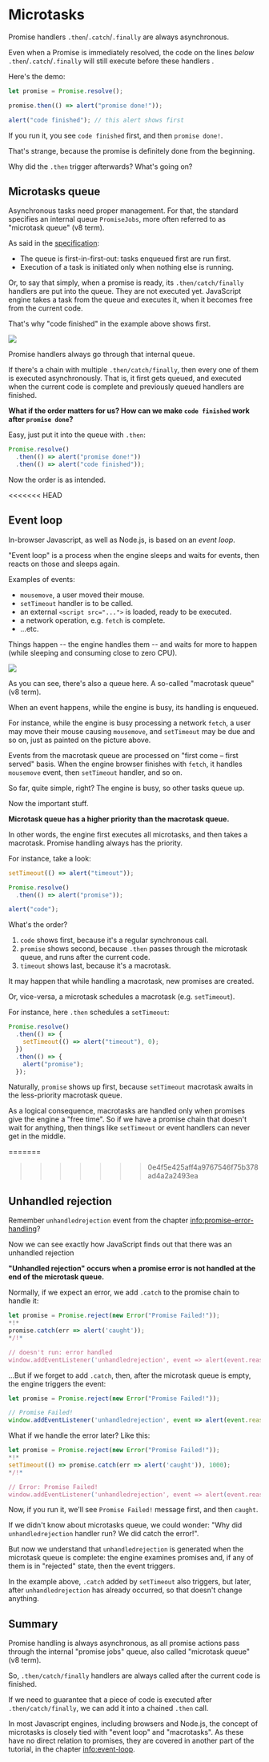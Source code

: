 
# Microtasks

Promise handlers `.then`/`.catch`/`.finally` are always asynchronous.

Even when a Promise is immediately resolved, the code on the lines *below* `.then`/`.catch`/`.finally` will still execute before these handlers .

Here's the demo:

```js run
let promise = Promise.resolve();

promise.then(() => alert("promise done!"));

alert("code finished"); // this alert shows first
```

If you run it, you see `code finished` first, and then `promise done!`.

That's strange, because the promise is definitely done from the beginning.

Why did the `.then` trigger afterwards? What's going on?

## Microtasks queue

Asynchronous tasks need proper management. For that, the standard specifies an internal queue `PromiseJobs`, more often referred to as "microtask queue" (v8 term).

As said in the [specification](https://tc39.github.io/ecma262/#sec-jobs-and-job-queues):

- The queue is first-in-first-out: tasks enqueued first are run first.
- Execution of a task is initiated only when nothing else is running.

Or, to say that simply, when a promise is ready, its `.then/catch/finally` handlers are put into the queue. They are not executed yet. JavaScript engine takes a task from the queue and executes it, when it becomes free from the current code.

That's why "code finished" in the example above shows first.

![](promiseQueue.svg)

Promise handlers always go through that internal queue.

If there's a chain with multiple `.then/catch/finally`, then every one of them is executed asynchronously. That is, it first gets queued, and executed when the current code is complete and previously queued handlers are finished.

**What if the order matters for us? How can we make `code finished` work after `promise done`?**

Easy, just put it into the queue with `.then`:

```js run
Promise.resolve()
  .then(() => alert("promise done!"))
  .then(() => alert("code finished"));
```

Now the order is as intended.

<<<<<<< HEAD
## Event loop

In-browser Javascript, as well as Node.js, is based on an *event loop*.

"Event loop" is a process when the engine sleeps and waits for events, then reacts on those and sleeps again.

Examples of events:
- `mousemove`, a user moved their mouse.
- `setTimeout` handler is to be called.
- an external `<script src="...">` is loaded, ready to be executed.
- a network operation, e.g. `fetch` is complete.
- ...etc.

Things happen -- the engine handles them -- and waits for more to happen (while sleeping and consuming close to zero CPU).

![](eventLoop.svg)

As you can see, there's also a queue here. A so-called "macrotask queue" (v8 term).

When an event happens, while the engine is busy, its handling is enqueued.

For instance, while the engine is busy processing a network `fetch`, a user may move their mouse causing `mousemove`, and `setTimeout` may be due and so on, just as painted on the picture above.

Events from the macrotask queue are processed on "first come – first served" basis. When the engine browser finishes with `fetch`, it handles `mousemove` event, then `setTimeout` handler, and so on.

So far, quite simple, right? The engine is busy, so other tasks queue up.

Now the important stuff.

**Microtask queue has a higher priority than the macrotask queue.**

In other words, the engine first executes all microtasks, and then takes a macrotask. Promise handling always has the priority.

For instance, take a look:

```js run
setTimeout(() => alert("timeout"));

Promise.resolve()
  .then(() => alert("promise"));

alert("code");
```

What's the order?

1. `code` shows first, because it's a regular synchronous call.
2. `promise` shows second, because `.then` passes through the microtask queue, and runs after the current code.
3. `timeout` shows last, because it's a macrotask.

It may happen that while handling a macrotask, new promises are created.

Or, vice-versa, a microtask schedules a macrotask (e.g. `setTimeout`).

For instance, here `.then` schedules a `setTimeout`:

```js run
Promise.resolve()
  .then(() => {
    setTimeout(() => alert("timeout"), 0);
  })
  .then(() => {
    alert("promise");
  });
```

Naturally, `promise` shows up first, because `setTimeout` macrotask awaits in the less-priority macrotask queue.

As a logical consequence, macrotasks are handled only when promises give the engine a "free time". So if we have a promise chain that doesn't wait for anything, then things like `setTimeout` or event handlers can never get in the middle.


=======
>>>>>>> 0e4f5e425aff4a9767546f75b378ad4a2a2493ea
## Unhandled rejection

Remember `unhandledrejection` event from the chapter <info:promise-error-handling>?

Now we can see exactly how JavaScript finds out that there was an unhandled rejection

**"Unhandled rejection" occurs when a promise error is not handled at the end of the microtask queue.**

Normally, if we expect an error, we add `.catch` to the promise chain to handle it:

```js run
let promise = Promise.reject(new Error("Promise Failed!"));
*!*
promise.catch(err => alert('caught'));
*/!*

// doesn't run: error handled
window.addEventListener('unhandledrejection', event => alert(event.reason));
```

...But if we forget to add `.catch`, then, after the microtask queue is empty, the engine triggers the event:

```js run
let promise = Promise.reject(new Error("Promise Failed!"));

// Promise Failed!
window.addEventListener('unhandledrejection', event => alert(event.reason));
```

What if we handle the error later? Like this:

```js run
let promise = Promise.reject(new Error("Promise Failed!"));
*!*
setTimeout(() => promise.catch(err => alert('caught')), 1000);
*/!*

// Error: Promise Failed!
window.addEventListener('unhandledrejection', event => alert(event.reason));
```

Now, if you run it, we'll see `Promise Failed!` message first, and then `caught`. 

If we didn't know about microtasks queue, we could wonder: "Why did `unhandledrejection` handler run? We did catch the error!".

But now we understand that `unhandledrejection` is generated when the microtask queue is complete: the engine examines promises and, if any of them is in "rejected" state, then the event triggers.

In the example above, `.catch` added by `setTimeout` also triggers, but later, after `unhandledrejection` has already occurred, so that doesn't change anything.

## Summary

Promise handling is always asynchronous, as all promise actions pass through the internal "promise jobs" queue, also called "microtask queue" (v8 term).

So, `.then/catch/finally` handlers are always called after the current code is finished.

If we need to guarantee that a piece of code is executed after `.then/catch/finally`, we can add it into a chained `.then` call.

In most Javascript engines, including browsers and Node.js, the concept of microtasks is closely tied with "event loop" and "macrotasks". As these have no direct relation to promises, they are covered in another part of the tutorial, in the chapter <info:event-loop>.
